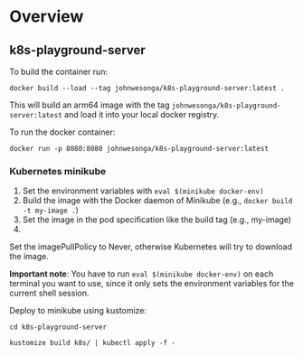 # Overview

## k8s-playground-server 

To build the container run:

```
docker build --load --tag johnwesonga/k8s-playground-server:latest .
```

This will build an arm64 image with the tag `johnwesonga/k8s-playground-server:latest` and load it into your local docker registry.

To run the docker container:
```
docker run -p 8080:8080 johnwesonga/k8s-playground-server:latest
```


### Kubernetes minikube

1) Set the environment variables with ```eval $(minikube docker-env)```
2) Build the image with the Docker daemon of Minikube (e.g., ```docker build -t my-image .```)
3) Set the image in the pod specification like the build tag (e.g., my-image)
4) 
Set the imagePullPolicy to Never, otherwise Kubernetes will try to download the image.

**Important note**: You have to run ```eval $(minikube docker-env)``` on each terminal you want to use, since it only sets the environment variables for the current shell session.


Deploy to minikube using kustomize:

```cd k8s-playground-server```

```kustomize build k8s/ | kubectl apply -f - ```

